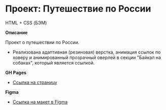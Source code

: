 # Проект: Путешествие по России

HTML + CSS (БЭМ)

**Описание**

Проект о путешествии по России.

* Реализована адаптивная (резиновая) верстка, анимация ссылок по ховеру и анимированный прозрачный оверлей в секции "Байкал на собаках", который является ссылкой.

**GH Pages**

* [Ссылка на страницу](https://theashbringer.github.io/russian-travel/)

**Figma**

* [Ссылка на макет в Figma](https://www.figma.com/file/5S2WSbEFL6awjVWJ0NWL8Q/Sprint-3_-Russia-_-desktop-mobile?node-id=28503%3A0)

